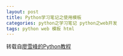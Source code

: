 ```yaml
---
layout: post
title: Python学习笔记之使用模板
categories: python之学习笔记 python之web开发
tags: python web 模板 html
---
```


转载自[廖雪峰的Python教程](http://www.liaoxuefeng.com/wiki/001374738125095c955c1e6d8bb493182103fac9270762a000/001386832805619b3e68a9cf16c4d0398d8af8f6d50e740000)
